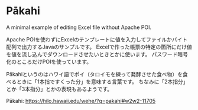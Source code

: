 # Pākahi
A minimal example of editing Excel file without Apache POI.

Apache POIを使わずにExcelのテンプレートに値を入力してファイルかバイト配列で出力するJavaのサンプルです。
Excelで作った帳票の特定の箇所にだけ値を値を流し込んでダウンロードさせたいときとかに使います。
パスワード暗号化のところだけPOIを使っています。

Pākahiというのはハワイ語でポイ（タロイモを練って発酵させた食べ物）を食べるときに「1本指ですくった分」を意味する言葉です。
ちなみに「2本指分」とか「3本指分」とかの表現もあるようです。

Pākahi:
https://hilo.hawaii.edu/wehe/?q=pakahi#w2w2-11705

